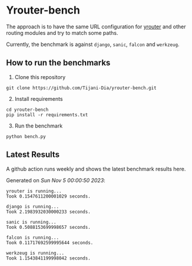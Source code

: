 # Yrouter-bench

The approach is to have the same URL configuration for [yrouter](https://github.com/Tijani-Dia/yrouter) and other routing modules and try to match some paths.

Currently, the benchmark is against `django`, `sanic`, `falcon` and `werkzeug`.

## How to run the benchmarks

1. Clone this repository

```shell
git clone https://github.com/Tijani-Dia/yrouter-bench.git
```

2. Install requirements

```shell
cd yrouter-bench
pip install -r requirements.txt
```

3. Run the benchmark

```shell
python bench.py
```

## Latest Results

A github action runs weekly and shows the latest benchmark results here.

Generated on *Sun Nov  5 00:00:50 2023*:

```shell
yrouter is running...
Took 0.1547611200001029 seconds.

django is running...
Took 2.1983932030000233 seconds.

sanic is running...
Took 0.5088153699998657 seconds.

falcon is running...
Took 0.11717692599995644 seconds.

werkzeug is running...
Took 1.1543841199998042 seconds.

```